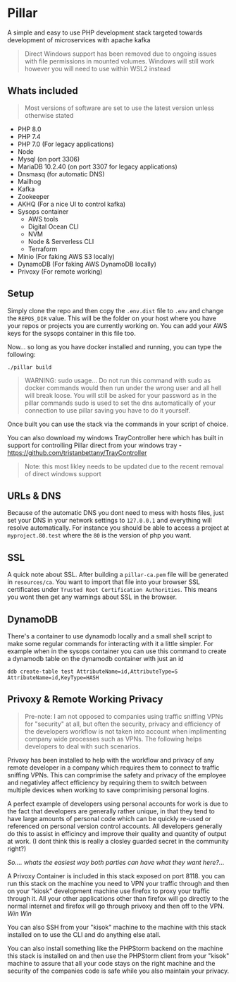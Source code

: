 # Pillar

A simple and easy to use PHP development stack targeted towards development of microservices with apache kafka

> Direct Windows support has been removed due to ongoing issues with file permissions in mounted volumes. Windows will still work however you will need to use within WSL2 instead

## Whats included

> Most versions of software are set to use the latest version unless otherwise stated

- PHP 8.0
- PHP 7.4
- PHP 7.0 (For legacy applications)
- Node
- Mysql (on port 3306)
- MariaDB 10.2.40  (on port 3307 for legacy applications)
- Dnsmasq (for automatic DNS)
- Mailhog
- Kafka
- Zookeeper
- AKHQ (For a nice UI to control kafka)
- Sysops container 
    - AWS tools
    - Digital Ocean CLI
    - NVM
    - Node & Serverless CLI
    - Terraform
- Minio (For faking AWS S3 locally)
- DynamoDB (For faking AWS DynamoDB locally)
- Privoxy (For remote working)

## Setup

Simply clone the repo and then copy the `.env.dist` file to `.env` and change the `REPOS_DIR` value. This will be the 
folder on your host where you have your repos or projects you are currently working on. You can add your AWS keys for the sysops container in this file too. 

Now... so long as you have docker installed and running, you can type the following:

```
./pillar build
```

> WARNING: sudo usage... Do not run this command with sudo as docker commands would then run under the wrong user and all hell will break loose. You will still be asked for your password as in the pillar commands sudo is used to set the dns automatically of your connection to use pillar saving you have to do it yourself.

Once built you can use the stack via the commands in your script of choice. 

You can also download my windows TrayController here which has built in support for controlling Pillar direct from your windows tray - https://github.com/tristanbettany/TrayController

> Note: this most likley needs to be updated due to the recent removal of direct windows support

## URLs & DNS

Because of the automatic DNS you dont need to mess with hosts files, just set your DNS in your network settings to 
`127.0.0.1` and everything will resolve automatically. For instance you should be able to access a project at `myproject.80.test`
where the `80` is the version of php you want.

## SSL

A quick note about SSL. After building a `pillar-ca.pem` file will be generated in `resources/ca`. You want to import that 
file into your browser SSL certificates under `Trusted Root Certification Authorities`. This means you wont then get any warnings
about SSL in the browser.

## DynamoDB

There's a container to use dynamodb locally and a small shell script to make some regular commands for interacting with it a little simpler. For example when in the sysops container you can use this command to create a dynamodb table on the dynamodb container with just an id

```
ddb create-table test AttributeName=id,AttributeType=S AttributeName=id,KeyType=HASH
```

## Privoxy & Remote Working Privacy

> Pre-note: I am not opposed to companies using traffic sniffing VPNs for "security" at all, but often the security, privacy and efficiency of the developers workflow is not taken into account when implimenting company wide processes such as VPNs. The following helps developers to deal with such scenarios.

Privoxy has been installed to help with the workflow and privacy of any remote developer in a company which requires them to connect to traffic sniffing VPNs. This can comprimise the safety and privacy of the employee and negativley affect efficiency by requiring them to switch between multiple devices when working to save comprimising personal logins. 

A perfect example of developers using personal accounts for work is due to the fact that developers are generally rather unique, in that they tend to have large amounts of personal code which can be quickly re-used or referenced on personal version control accounts. All developers generally do this to assist in efficincy and improve their quality and quantity of output at work. (I dont think this is really a closley guarded secret in the community right?)

*So.... whats the easiest way both parties can have what they want here?...*

A Privoxy Container is included in this stack exposed on port 8118. you can run this stack on the machine you need to VPN your traffic through and then on your "kiosk" development machine use firefox to proxy your traffic through it. All your other applications other than firefox will go directly to the normal internet and firefox will go through privoxy and then off to the VPN. *Win Win*

You can also SSH from your "kisok" machine to the machine with this stack installed on to use the CLI and do anything else atall.

You can also install something like the PHPStorm backend on the machine this stack is installed on and then use the PHPStorm client from your "kisok" machine to assure that all your code stays on the right machine and the security of the companies code is safe while you also maintain your privacy.